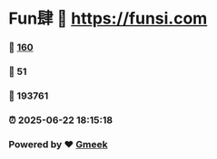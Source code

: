 # Fun肆 :link: https://funsi.com 
### :page_facing_up: [160](https://funsi.com/tag.html) 
### :speech_balloon: 51 
### :hibiscus: 193761 
### :alarm_clock: 2025-06-22 18:15:18 
### Powered by :heart: [Gmeek](https://github.com/Meekdai/Gmeek)
